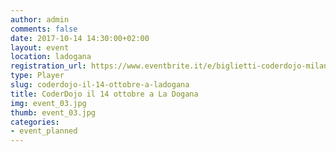 ```yaml
---
author: admin
comments: false
date: 2017-10-14 14:30:00+02:00
layout: event
location: ladogana
registration_url: https://www.eventbrite.it/e/biglietti-coderdojo-milano-la-dogana-di-milano-38741130765
type: Player
slug: coderdojo-il-14-ottobre-a-ladogana
title: CoderDojo il 14 ottobre a La Dogana
img: event_03.jpg
thumb: event_03.jpg
categories:
- event_planned
---
```

